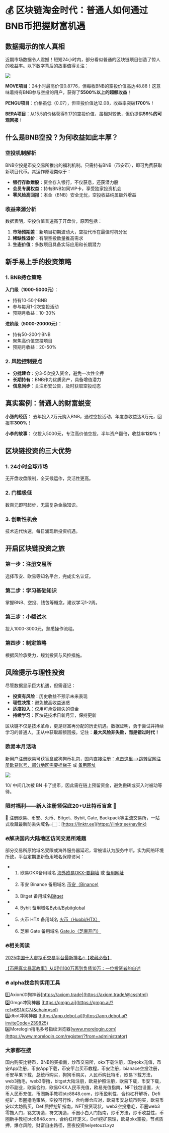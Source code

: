 # 💰 区块链淘金时代：普通人如何通过BNB币把握财富机遇

## 数据揭示的惊人真相

近期市场数据令人震撼！短短24小时内，部分看似普通的区块链项目创造了惊人的收益率。以下数字背后的故事值得关注：

[![](https://307e939.webp.li/Gxa4LPHaQAADuIr.png)](https://btc8848.com/top-10-exchanges)

**MOVE项目**：24小时最高价仅0.8776，但每枚BNB的空投价值高达48.88！这意味着持有BNB参与空投的用户，获得了**5500%以上的超额收益**！

**PENGU项目**：价格虽低（0.07），但空投价值达12.08，收益率突破**1700%**！

**BERA项目**：从15.5的价格获得9.17的空投价值，虽相对较低，但仍提供**59%的可观回报**！

## 什么是BNB空投？为何收益如此丰厚？

### 空投机制解析

BNB空投是币安交易所推出的福利机制。只需持有BNB（币安币），即可免费获取新项目代币。其运作原理类似于：

- **银行存款赠股**：资金存入银行，不仅获息，还获潜力股
- **会员专属权益**：持有BNB如同VIP卡，享受独家投资机会
- **零风险高回报**：本金（BNB）安全无忧，空投收益纯属额外增益

### 收益来源分析

数据表明，空投价值普遍高于开盘价，原因包括：

1. **市场预期差**：新项目初期波动大，空投代币在最佳时机分发
2. **稀缺性溢价**：有限空投数量推高需求
3. **生态价值**：多数项目具备实际应用和长期潜力

## 新手易上手的投资策略

### 1. BNB持仓策略

**入门级（1000-5000元）**：
- 持有10-50个BNB
- 参与每月1-2次空投活动
- 预期月收益：10-30%

**进阶级（5000-20000元）**：
- 持有50-200个BNB
- 聚焦高价值空投项目
- 预期月收益：20-50%

### 2. 风险控制要点

- **分批建仓**：分3-5次投入资金，避免一次性全押
- **长期持有**：BNB作为优质资产，具备增值潜力
- **信息同步**：关注币安公告，及时获取空投动态

## 真实案例：普通人的财富蜕变

**小张的经历**：
去年投入2万元购入BNB，通过空投活动，年度总收益达8万元，回报率**300%**！

**小李的故事**：
仅投入5000元，专注高价值空投，半年资产翻倍，收益率**120%**！

## 区块链投资的三大优势

### 1. 24小时全球市场
无开盘收盘限制，全天候运作，灵活性更高。

### 2. 门槛极低
数百元即可起步，无需复杂金融知识。

### 3. 创新性机会
技术迭代快速，每日涌现新投资机遇。

## 开启区块链投资之旅

### 第一步：注册交易所
选择币安、欧易等知名平台，完成实名认证。

### 第二步：学习基础知识
掌握BNB、空投、钱包等概念，建议学习1-2周。

### 第三步：小额试水
投入1000-3000元，熟悉操作流程。

### 第四步：制定策略
根据风险承受力，规划投资与风控措施。

## 风险提示与理性投资

尽管数据显示巨大机遇，但需谨记：

- **投资有风险**：历史收益不预示未来表现
- **理性决策**：避免被高收益迷惑
- **适度投入**：仅用可承受损失的资金
- **持续学习**：区块链技术日新月异，保持更新

区块链不仅是技术革命，更是财富再分配的历史机遇。数据证明，勇于尝试并持续学习的普通人，正从中获取超额回报。记住：**最大风险非失败，而是错过时代！**

### 欧易本月活动
新用户注册欧易可获盲盒或狗狗币礼包，国内直接注册：[点击这里–>跳转官网注册欧易账号，部分地区需要挂梯子](https://www.okx.com/join/18639032) 或 [备用网址](https://www.chouyi.blue/zh-hans/join/18639032)

[![](https://fe095ec.webp.li/top-10-exchanges-001.jpg)](https://www.chouyi.blue/zh-hans/join/18639032)

10/ 中间几次被 BN 卡了提币，因此需在链上预留资金，避免搬砖或买入时被动等待。

### 限时福利——新人注册领保底20+U比特币盲盒 🎁
🎁 注册欧易、币安、火币、Bitget、Bybit, Gate, Backpack等主流交易所，一站式收藏最新防丢失域名👉🏻：[https://linktr.ee](https://linktr.ee/navlink)

### 🔥解决国内大陆地区访问交易所难题
部分交易所原始域名受限或海外服务器延迟，常被误认为服务中断。实为网络环境所致，平台定期更新备用域名保障访问：

- 1. 欧易OKX备用域名 [海外欧易OKX-要翻墙](https://www.okx.com/join/18639032) 或 [备用网址](https://www.chouyi.blue/zh-hans/join/18639032) 
- 2. 币安 Binance 备用域名 [币安（Binance)](https://accounts.binance.com/zh-CN/register?ref=36457687)
- 3. Bitget 备用域名[Bitget](https://www.bitget.com/zh-CN/referral/register?from=referral&clacCode=VRNEYUTR)
- 4. Bybit 备用域名[Bybit/Bybitglobal](https://www.bybitglobal.com/zh-MY/invite/?ref=VMKORMM)
- 5. 火币 HTX 备用域名 [火币（Huobi/HTX）](https://www.htx.com/invite/zh-cn/1f?invite_code=whf45223)
- 6. 芝麻 Gate 备用域名 [Gate.io（芝麻开门）](https://www.gate.io/zh/signup?ref_type=103&ref=A1ERAQ)

### 🔥相关阅读
[2025中国十大虚拟币交易平台最新排名🔥【收藏必备】](https://btc8848.com/top-10-exchanges/)

[【币圈真实暴富故事】从0到1100万再到负债10万：一位投资者的自述](https://heiyetouzi.xyz/biquanstory001/)

### 🔥 alpha找金狗实用工具
1️⃣Axiom冲狗神器[https://axiom.trade](https://axiom.trade/@csshtml)  
2️⃣Gmgn冲狗神器 [https://gmgn.ai](https://gmgn.ai/?ref=6S1AIC7J&chain=sol)  
3️⃣dbot冲狗神器 [https://app.debot.ai](https://app.debot.ai?inviteCode=239825)  
4️⃣Morelogin撸毛多号指纹浏览器[www.morelogin.com](https://www.morelogin.com/register/?from=administrator)  
### 大家都在搜
国内购买比特币，BNB购买指南，炒币交易所，okx下载注册，国内okx充值，币安App注册，币安App下载，币安平台买币教程，币安注册，bianace空投注册，币安苹果下载，总统币购买，狗狗币购买，人民币购比特币，欧易下载方法，web3撸毛，web3零撸，bitget大陆注册，欧易护照注册，欧易下载，币安下载，炒币副业，欧易合约，欧易OKX人民币充值，欧易充值指南，NFT钱包设置，火币人民币充值，币圈新手教程btc8848.com，炒币盈利性，合约杠杆解析，Defi挖矿，币圈撸毛策略，空投可行性，合约爆仓应对，欧易币安总统币购买，欧易币安以太坊购买，Defi质押挖矿指南，NFT投资现状，web3空投撸毛，币圈web3零撸入门，铭文铸造，符文铸造，币圈小白入门指南，炒币方法，炒币收益性，币圈新手教程btc8848.com，合约杠杆定义，Defi挖矿原理，欧易okx空投，节点质押，爆仓风险，财富自由路径，黑夜投资heiyetouzi.xyz